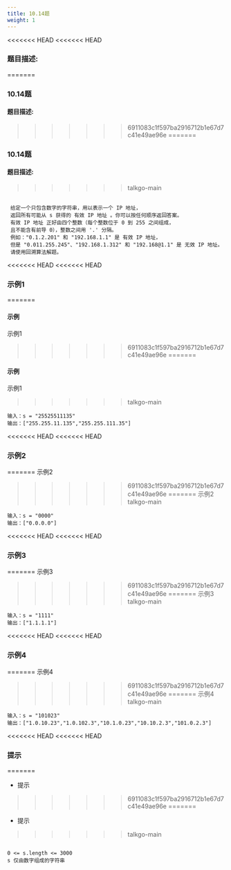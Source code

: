 ```yaml
---
title: 10.14题
weight: 1
---
```


<<<<<<< HEAD
<<<<<<< HEAD
### 题目描述:
=======
### 10.14题

#### 题目描述:
>>>>>>> 6911083c1f597ba2916712b1e67d7c41e49ae96e
=======
### 10.14题

#### 题目描述:
>>>>>>> talkgo-main

```

 给定一个只包含数字的字符串，用以表示一个 IP 地址，
 返回所有可能从 s 获得的 有效 IP 地址 。你可以按任何顺序返回答案。
 有效 IP 地址 正好由四个整数（每个整数位于 0 到 255 之间组成，
 且不能含有前导 0），整数之间用 '.' 分隔。
 例如："0.1.2.201" 和 "192.168.1.1" 是 有效 IP 地址，
 但是 "0.011.255.245"、"192.168.1.312" 和 "192.168@1.1" 是 无效 IP 地址。
 请使用回溯算法解题。

```

<<<<<<< HEAD
<<<<<<< HEAD
### 示例1
=======
#### 示例

示例1
>>>>>>> 6911083c1f597ba2916712b1e67d7c41e49ae96e
=======
#### 示例

示例1
>>>>>>> talkgo-main

```
输入：s = "25525511135"
输出：["255.255.11.135","255.255.111.35"]

```
<<<<<<< HEAD
<<<<<<< HEAD

### 示例2
=======
示例2
>>>>>>> 6911083c1f597ba2916712b1e67d7c41e49ae96e
=======
示例2
>>>>>>> talkgo-main

```
输入：s = "0000"
输出：["0.0.0.0"]

```

<<<<<<< HEAD
<<<<<<< HEAD
### 示例3
=======
示例3
>>>>>>> 6911083c1f597ba2916712b1e67d7c41e49ae96e
=======
示例3
>>>>>>> talkgo-main

```
输入：s = "1111"
输出：["1.1.1.1"]

```

<<<<<<< HEAD
<<<<<<< HEAD
### 示例4
=======
示例4
>>>>>>> 6911083c1f597ba2916712b1e67d7c41e49ae96e
=======
示例4
>>>>>>> talkgo-main

```
输入：s = "101023"
输出：["1.0.10.23","1.0.102.3","10.1.0.23","10.10.2.3","101.0.2.3"]

```

<<<<<<< HEAD
<<<<<<< HEAD
### 提示
=======
* 提示
>>>>>>> 6911083c1f597ba2916712b1e67d7c41e49ae96e
=======
* 提示
>>>>>>> talkgo-main

```

0 <= s.length <= 3000
s 仅由数字组成的字符串

```